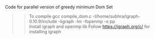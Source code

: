 Code for parallel version of greedy minimum Dom Set
>> To compile
>>  gcc compile_dom.c -I/home/subhra/igraph-0.10.9/include -ligraph -lm -fopenmp -o pp <br />
>> Install igraph and openmp lib
>> Follow https://igraph.org/c/ for installing igraph

